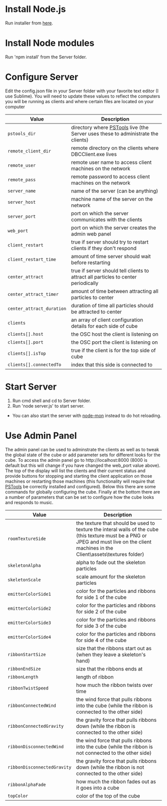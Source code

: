 # Install Node.js
Run installer from [here](http://nodejs.org/).

# Install Node modules
Run 'npm install' from the Server folder.

# Configure Server
Edit the config.json file in your Server folder with your favorite text editor (I use Sublime).  You will need to update these values to reflect the computers you will be running as clients and where certain files are located on your computer

| Value                                    | Description
|------------------------------------------|------------
|`pstools_dir`                         	   |directory where [PSTools](http://technet.microsoft.com/en-us/sysinternals/bb896649.aspx) live (the Server uses these to administrate the clients)
|`remote_client_dir`                       |remote directory on the clients where DBCClient.exe lives
|`remote_user`                       	   |remote user name to access client machines on the network
|`remote_pass`                       	   |remote password to access client machines on the network
|`server_name`                       	   |name of the server (can be anything)
|`server_host`                       	   |machine name of the server on the network
|`server_port`                       	   |port on which the server communicates with the clients
|`web_port`                       		   |port on which the server creates the admin web panel
|`client_restart`                          |true if server should try to restart clients if they don't respond
|`client_restart_time`                     |amount of time server should wait before restarting
|`center_attract`                          |true if server should tell clients to attract all particles to center periodically
|`center_attract_timer`                    |amount of time between attracting all particles to center
|`center_attract_duration`                 |duration of time all particles should be attracted to center
|`clients`                                 |an array of client configuration details for each side of cube
|`clients[].host`                          |the OSC host the client is listening on
|`clients[].port`                          |the OSC port the client is listening on
|`clients[].isTop`                         |true if the client is for the top side of cube
|`clients[].connectedTo`                   |index that this side is connected to

# Start Server
1. Run cmd shell and cd to Server folder.
2. Run 'node server.js' to start server.
  * You can also start the server with [node-mon](https://github.com/remy/nodemon) instead to do hot reloading.

# Use Admin Panel
The admin panel can be used to adminstrate the clients as well as to tweak the global state of the cube or add parameter sets for different looks for the cube.  To access the admin panel go to http://localhost:8000 (8000 is default but this will change if you have changed the web_port value above).  The top of the display will list the clients and their current status and provide buttons for stopping and starting the client application on those machines or restarting those machines (this functionality will require that [PSTools](http://technet.microsoft.com/en-us/sysinternals/bb896649.aspx) be correctly installed and configured).  Below this there are some commands for globally configuring the cube.  Finally at the bottom there are a number of parameters that can be set to configure how the cube looks and responds to music.

| Value                                    | Description
|------------------------------------------|------------
|`roomTextureSide`                         |the texture that should be used to texture the interal walls of the cube (this texture must be a PNG or JPEG and must live on the client machines in the Client\assets\textures folder)
|`skeletonAlpha`                           |alpha to fade out the skeleton particles
|`skeletonScale`                           |scale amount for the skeleton particles
|`emitterColorSide1`                       |color for the particles and ribbons for side 1 of the cube
|`emitterColorSide2`                       |color for the particles and ribbons for side 2 of the cube
|`emitterColorSide3`                       |color for the particles and ribbons for side 3 of the cube
|`emitterColorSide4`                       |color for the particles and ribbons for side 4 of the cube
|`ribbonStartSize`                         |size that the ribbons start out as (when they leave a skeleton's hand)
|`ribbonEndSize`                           |size that the ribbons ends at
|`ribbonLength`                            |length of ribbon
|`ribbonTwistSpeed`                        |how much the ribbon twists over time
|`ribbonConnectedWind`                     |the wind force that pulls ribbons into the cube (while the ribbon is connected to the other side)
|`ribbonConnectedGravity`                  |the gravity force that pulls ribbons down (while the ribbon is connected to the other side)
|`ribbonDisconnectedWind`                  |the wind force that pulls ribbons into the cube (while the ribbon is not connected to the other side)
|`ribbonDisconnectedGravity`               |the gravity force that pulls ribbons down (while the ribbon is not connected to the other side)
|`ribbonAlphaFade`                     	   |how much the ribbon fades out as it goes into a cube
|`topColor`                     		   |color of the top of the cube